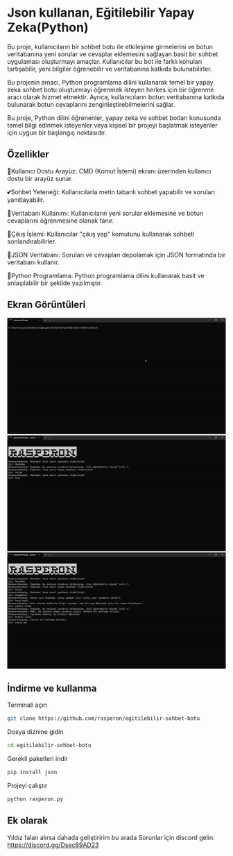 
# Json kullanan, Eğitilebilir Yapay Zeka(Python)


Bu proje, kullanıcıların bir sohbet botu ile etkileşime girmelerini ve botun veritabanına yeni sorular ve cevaplar eklemesini sağlayan basit bir sohbet uygulaması oluşturmayı amaçlar. Kullanıcılar bu bot ile farklı konuları tartışabilir, yeni bilgiler öğrenebilir ve veritabanına katkıda bulunabilirler.

Bu projenin amacı, Python programlama dilini kullanarak temel bir yapay zeka sohbet botu oluşturmayı öğrenmek isteyen herkes için bir öğrenme aracı olarak hizmet etmektir. Ayrıca, kullanıcıların botun veritabanına katkıda bulunarak botun cevaplarını zenginleştirebilmelerini sağlar.

Bu proje, Python dilini öğrenenler, yapay zeka ve sohbet botları konusunda temel bilgi edinmek isteyenler veya kişisel bir projeyi başlatmak isteyenler için uygun bir başlangıç noktasıdır.


## Özellikler

🤞Kullanıcı Dostu Arayüz: CMD (Komut İstemi) ekranı üzerinden kullanıcı dostu bir arayüz sunar.

💕Sohbet Yeteneği: Kullanıcılarla metin tabanlı sohbet yapabilir ve soruları yanıtlayabilir.

💖Veritabanı Kullanımı: Kullanıcıların yeni sorular eklemesine ve botun cevaplarını öğrenmesine olanak tanır.

🎈Çıkış İşlemi: Kullanıcılar "çıkış yap" komutunu kullanarak sohbeti sonlandırabilirler.

🍿JSON Veritabanı: Soruları ve cevapları depolamak için JSON formatında bir veritabanı kullanır.

🐍Python Programlama: Python programlama dilini kullanarak basit ve anlaşılabilir bir şekilde yazılmıştır.

  
## Ekran Görüntüleri

![Uygulama Ekran Görüntüsü 1](assets/gif-1.gif)
![Uygulama Ekran Görüntüsü 2](assets/gif-2.gif)
![Uygulama Ekran Görüntüsü 3](assets/gif-3.gif)

  
## İndirme ve kullanma
Terminali açın
```bash
git clone https://github.com/rasperon/egitilebilir-sohbet-botu
```
Dosya diznine gidin
```bash
cd egitilebilir-sohbet-botu
```
Gerekli paketleri indir
```bash
pip install json
```
Projeyi çalıştır
```bash
python rasperon.py
```
  
## Ek olarak
Yıldız falan alırsa dahada geliştiririm bu arada
Sorunlar için discord gelin:
https://discord.gg/Dsec89AD23